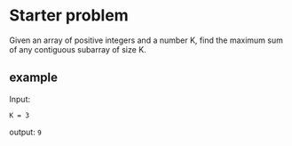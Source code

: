 # Starter problem

Given an array of positive integers and a number K, find the maximum sum of any contiguous subarray of size K.

## example

Input:

```arr = [2, 1, 5, 1, 3, 2]
K = 3
```

output:
`9`